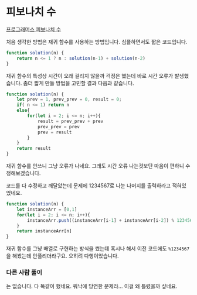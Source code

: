 # 피보나치 수  
[프로그래머스 피보나치 수](https://school.programmers.co.kr/learn/courses/30/lessons/12945)  


처음 생각한 방법은 재귀 함수를 사용하는 방법입니다. 심플하면서도 짧은 코드입니다.  
```js
function solution(n) {
    return n <= 1 ? n : solution(n-1) + solution(n-2)
}
```  

재귀 함수의 특성상 시간이 오래 걸리지 않을까 걱정은 했는데 바로 시간 오류가 발생했습니다. 좀더 짧게 만들 방법을 고민할 결과 다음과 같습니다.  

```js
function solution(n) {
    let prev = 1, prev_prev = 0, result = 0;
    if( n <= 1) return n
    else{
        for(let i = 2; i <= n; i++){
            result = prev_prev + prev
            prev_prev = prev
            prev = result
        }
    }
    return result
}
```  
재귀 함수를 안쓰니 그냥 오류가 나네요. 그래도 시간 오류 나는것보단 마음이 편하니 수정해보겠습니다.  

코드를 다 수정하고 깨달았는데 문제에 1234567로 나눈 나머지를 출력하라고 적혀있었네요.  
```js
function solution(n) {
    let instanceArr = [0,1]
    for(let i = 2; i <= n; i++){
        instanceArr.push((instanceArr[i-1] + instanceArr[i-2]) % 1234567)
    }
    return instanceArr[n]
}
```  

재귀 함수를 그냥 배열로 구현하는 방식을 썼는데 혹시나 해서 이전 코드에도 `%1234567`을 해봤는데 안풀리더라구요. 오히려 다행이었습니다.  

### 다른 사람 풀이  

는 없습니다. 다 똑같이 했네요. 워낙에 당연한 문제라... 이걸 왜 틀렸을까 싶네요.